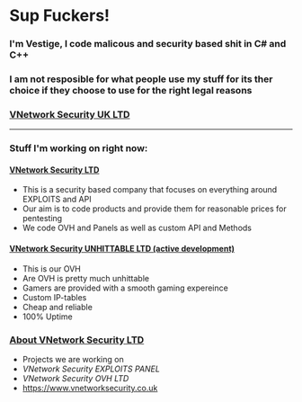 # Sup Fuckers!

### I'm Vestige, I code malicous and security based shit in C# and C++
### I am not resposible for what people use my stuff for its ther choice if they choose to use for the right legal reasons
### [VNetwork Security UK LTD](https://discord.gg/vun6j4vSdX)

-----------------

### Stuff I'm working on right now:

#### [VNetwork Security LTD](https://discord.gg/vun6j4vSdX)
* This is a security based company that focuses on everything around EXPLOITS and API
* Our aim is to code products and provide them for reasonable prices for pentesting
* We code OVH and Panels as well as custom API and Methods
#### [VNetwork Security UNHITTABLE LTD (active development)](https://discord.gg/vun6j4vSdX)
* This is our OVH 
* Are OVH is pretty much unhittable
* Gamers are provided with a smooth gaming expereince 
* Custom IP-tables
* Cheap and reliable
* 100% Uptime

### [About VNetwork Security LTD](https://discord.gg/vun6j4vSdX)
* Projects we are working on
* *VNetwork Security EXPLOITS PANEL*
* *VNetwork Security OVH LTD*
* https://www.vnetworksecurity.co.uk
